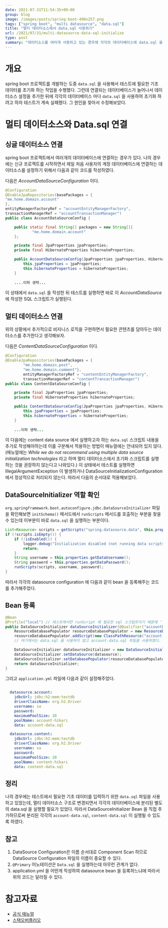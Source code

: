 ```yaml
---
date: 2021-07-31T11:54:35+09:00
group: blog
image: /images/posts/spring-boot-490x257.png
tags: ["spring boot", "multi datasource", "data.sql"]
title: "멀티 데이터소스에서 data.sql 사용하기"
url: /2021/07/31/multi-datasource-data-sql-initialize
type: post
summary: "데이터소스를 여러개 사용하고 있는 경우에 각각의 데이터베이스에 data.sql 을 적용하는 방법을 살펴보았다."
---
```


# 개요

spring boot 프로젝트를 개발하는 도중 `data.sql` 을 사용해서 테스트에 필요한 기초 데이터를 초기화 하는 작업을 수행했다. 그런데 연결되는 데이터베이스가 늘어나서 데이터소스 설정을 추가한 뒤에 각각의 데이터베이스 마다 `data.sql` 을 사용하여 초기화 하려고 하자 테스트가 계속 실패했다. 그 원인을 찾아서 수정해보았다. 

# 멀티 데이터소스와 Data.sql 연결

## 싱글 데이터소스 연결

spring boot 프로젝트에서 여러개의 데이터베이스에 연결하는 경우가 있다. 나의 경우에는 신규 프로젝트를 시작하면서 제일 처음 사용자의 계정 데이터베이스에 연결하는 데이터소스를 설정하기 위해서 다음과 같이 코드를 작성하였다. 

다음은 *AccountDataSourceConfiguration* 이다.
```java
@Configuration
@EnableJpaRepositories(basePackages = {
"me.home.domain.account"
},
entityManagerFactoryRef = "accountEntityManagerFactory",
transactionManagerRef = "accountTransactionManager")
public class AccountDataSourceConfig {

    public static final String[] packages = new String[]{
            "me.home.domain.account"
    };

    private final JpaProperties jpaProperties;
    private final HibernateProperties hibernateProperties;

    public AccountDataSourceConfig(JpaProperties jpaProperties, HibernateProperties hibernateProperties) {
        this.jpaProperties = jpaProperties;
        this.hibernateProperties = hibernateProperties;
    }
    
    ....이하 생략...
```

이 상태에서 `data.sql` 을 작성한 뒤 테스트를 실행하면 바로 이 *AccountDataSource* 에 작성한 SQL 스크립트가 실행된다.

## 멀티 데이터소스 연결

위의 상황에서 추가적으로 비지니스 로직을 구현하면서 필요한 콘텐츠를 담아두는 데이터소스를 추가한다고 생각해보자. 

다음은 *ContentDataSourceConfiguration* 이다.

```java
@Configuration
@EnableJpaRepositories(basePackages = {
        "me.home.domain.post",
        "me.home.domain.comment"},
        entityManagerFactoryRef = "contentEntityManagerFactory",
        transactionManagerRef = "contentTransactionManager")
public class ContentDataSourceConfig {

    private final JpaProperties jpaProperties;
    private final HibernateProperties hibernateProperties;

    public ContentDataSourceConfig(JpaProperties jpaProperties, HibernateProperties hibernateProperties) {
        this.jpaProperties = jpaProperties;
        this.hibernateProperties = hibernateProperties;
    }
    
    ...이하 생략...
```

이 다음에는 content data source 에서 실행하고자 하는 `data.sql` 스크립트 내용을 추가로 작성해야하는데 이를 구분해서 적용하는 방법이 매뉴얼에는 안내되어 있지 않다. (매뉴얼에는 *While we do not recommend using multiple data source initialization technologies* 라고 하며 멀티 데이터소스에서 초기화 스크립트를 실행하는 것을 권장하지 않는다고 나와있다.) 이 상태에서 테스트를 실행하면 IllegalArgumentException 이 발생하거나 DataSourceInitializationConfiguration 에서 정상적으로 처리되지 않는다. 
따라서 다음의 순서대로 적용해보았다.

## DataSourceInitializer 역할 확인

`org.springframework.boot.autoconfigure.jdbc.DataSourceInitializer` 파일을 확인해보면 `initSchema()` 메서드에서 `runScripts` 메서드를 호출하는 부분을 찾을 수 있는데 이부분이 바로 `data.sql` 을 실행하는 부분이다. 

```java
List<Resource> scripts = getScripts("spring.datasource.data", this.properties.getData(), "data");
if (!scripts.isEmpty()) {
    if (!isEnabled()) {
        logger.debug("Initialization disabled (not running data scripts)");
        return;
    }
    String username = this.properties.getDataUsername();
    String password = this.properties.getDataPassword();
    runScripts(scripts, username, password);
}
```

따라서 각각의 datasource configuration 에 다음과 같이 bean 을 등록해주는 코드를 추가해주었다. 

## Bean 등록

```java
@Bean
@Profile("local") // 테스트에서만 runScript 에 필요한 sql 스크립트이기 때문에 'local' profile 에서만 bean 을 등록한다.
public DataSourceInitializer dataSourceInitializer(@Qualifier("accountDataSource") DataSource datasource) {
    ResourceDatabasePopulator resourceDatabasePopulator = new ResourceDatabasePopulator();
    resourceDatabasePopulator.addScript(new ClassPathResource("account-data.sql"));
    // 여기에서는 data.sql 을 사용하지 않고 account-data.sql 파일을 사용하였다.

    DataSourceInitializer dataSourceInitializer = new DataSourceInitializer();
    dataSourceInitializer.setDataSource(datasource);
    dataSourceInitializer.setDatabasePopulator(resourceDatabasePopulator);
    return dataSourceInitializer;
}
```

그리고 `application.yml` 파일에 다음과 같이 설정해주었다.

```yaml

  datasource.account:
    jdbcUrl: jdbc:h2:mem:testdb
    driverClassName: org.h2.Driver
    username: sa
    password:
    maximumPoolSize: 20
    poolName: account-hikari
    data: account-data.sql

  datasource.content:
    jdbcUrl: jdbc:h2:mem:testdb
    driverClassName: org.h2.Driver
    username: sa
    password:
    maximumPoolSize: 20
    poolName: content-hikari
    data: content-data.sql

```

## 정리

나의 경우에는 테스트에서 필요한 기초 데이터를 입력하기 위한 `data.sql` 파일을 사용하고 있었는데, 멀티 데이터소스 구조로 변경되면서 각각의 데이터베이스에 분리된 별도의 data.sql 을 실행할 필요가 있었다. 따라서 DataSourceInitializer Bean 을 직접 추가하므로써 분리된 각각의 `account-data.sql`, `content-data.sql` 이 실행될 수 있도록 하였다.  

## 참고

1. DataSource Configuration은 이름 순서대로 Component Scan 하므로 DataSource Configuration 파일의 이름이 중요할 수 있다. 
2. `@Primary` 어노테이션은 `Data.sql` 을 실행하는데 아무런 관계가 없다.
3. application.yml 을 어떤게 작성하여 datasource bean 을 등록하느냐에 따라서 위의 코드는 달라질 수 있다.

# 참고자료

- [공식 매뉴얼](https://docs.spring.io/spring-boot/docs/current/reference/html/howto.html#howto.data-initialization.using-hibernate)
- [스택오버플러오](https://stackoverflow.com/questions/24508223/multiple-sql-import-files-in-spring-boot)
